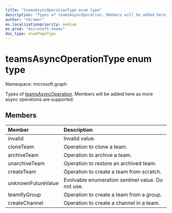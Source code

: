 ```yaml
---
title: "teamsAsyncOperationType enum type"
description: "Types of teamsAsyncOperation. Members will be added here as more async operations are supported."
author: "nkramer"
ms.localizationpriority: medium
ms.prod: "microsoft-teams"
doc_type: enumPageType
---
```


# teamsAsyncOperationType enum type

Namespace: microsoft.graph



Types of [teamsAsyncOperation](teamsasyncoperation.md). Members will be added here as more async operations are supported.

## Members

| Member | Description |
|:---------------|:----------|
|invalid|Invalid value.|
|cloneTeam|Operation to clone a team.|
|archiveTeam|Operation to archive a team.|
|unarchiveTeam|Operation to restore an archived team.|
|createTeam|Operation to create a team from scratch.|
|unknownFutureValue| Evolvable enumeration sentinel value. Do not use. |
|teamifyGroup |Operation to create a team from a group. |
|createChannel |Operation to create a channel in a team. |
